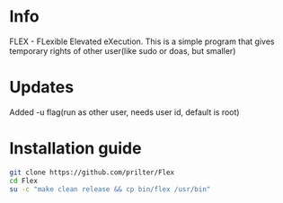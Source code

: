 # Info  
FLEX - FLexible Elevated eXecution. This is a simple program that gives temporary rights of other user(like sudo or doas, but smaller)  
  
# Updates  
Added -u flag(run as other user, needs user id, default is root)  
  
# Installation guide  
```bash  
git clone https://github.com/prilter/Flex  
cd Flex  
su -c "make clean release && cp bin/flex /usr/bin"  
```  
